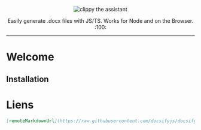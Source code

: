 <p align="center">
    <img alt="clippy the assistant" src="https://i.imgur.com/37uBGhO.gif">
</p>

<p align="center">
    Easily generate .docx files with JS/TS. Works for Node and on the Browser. :100:
</p>

---

# Welcome

## Installation

# Liens

```markdown
[remoteMarkdownUrl](https://raw.githubusercontent.com/docsifyjs/docsify/develop/docs/README.md)
